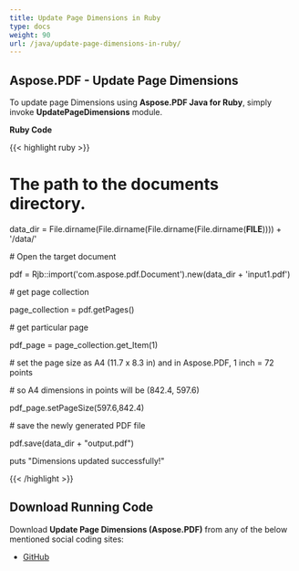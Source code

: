 ```yaml
---
title: Update Page Dimensions in Ruby
type: docs
weight: 90
url: /java/update-page-dimensions-in-ruby/
---
```


## **Aspose.PDF - Update Page Dimensions**
To update page Dimensions using **Aspose.PDF Java for Ruby**, simply invoke **UpdatePageDimensions** module.

**Ruby Code**

{{< highlight ruby >}}

 # The path to the documents directory.

data_dir = File.dirname(File.dirname(File.dirname(File.dirname(__FILE__)))) + '/data/'



\# Open the target document

pdf = Rjb::import('com.aspose.pdf.Document').new(data_dir + 'input1.pdf')

\# get page collection

page_collection = pdf.getPages()

\# get particular page

pdf_page = page_collection.get_Item(1)

\# set the page size as A4 (11.7 x 8.3 in) and in Aspose.PDF, 1 inch = 72 points

\# so A4 dimensions in points will be (842.4, 597.6)

pdf_page.setPageSize(597.6,842.4)

\# save the newly generated PDF file

pdf.save(data_dir + "output.pdf")

puts "Dimensions updated successfully!"


{{< /highlight >}}
## **Download Running Code**
Download **Update Page Dimensions (Aspose.PDF)** from any of the below mentioned social coding sites:

- [GitHub](https://github.com/aspose-pdf/Aspose.PDF-for-Java/tree/master/Plugins/Aspose_Pdf_Java_for_Ruby/lib/asposepdfjava/Pages/updatepagedimensions.rb)
